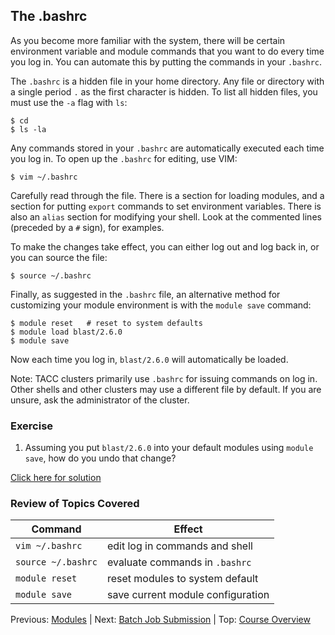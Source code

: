 ## The .bashrc

As you become more familiar with the system, there will be certain environment variable and module commands that you want to do every time you log in. You can automate this by putting the commands in your `.bashrc`.

The `.bashrc` is a hidden file in your home directory. Any file or directory with a single period `.` as the first character is hidden. To list all hidden files, you must use the `-a` flag with `ls`:
```
$ cd
$ ls -la
```

Any commands stored in your `.bashrc` are automatically executed each time you log in. To open up the `.bashrc` for editing, use VIM:
```
$ vim ~/.bashrc
```

Carefully read through the file. There is a section for loading modules, and a section for putting `export` commands to set environment variables. There is also an `alias` section for modifying your shell. Look at the commented lines (preceded by a `#` sign), for examples.


To make the changes take effect, you can either log out and log back in, or you can source the file:
```
$ source ~/.bashrc
```

Finally, as suggested in the `.bashrc` file, an alternative method for customizing your module environment is with the `module save` command:
```
$ module reset   # reset to system defaults
$ module load blast/2.6.0
$ module save
```

Now each time you log in, `blast/2.6.0` will automatically be loaded.


Note: TACC clusters primarily use `.bashrc` for issuing commands on log in. Other shells and other clusters may use a different file by default. If you are unsure, ask the administrator of the cluster.

### Exercise

1. Assuming you put `blast/2.6.0` into your default modules using `module save`, how do you undo that change?

[Click here for solution](intro_to_hpc_04_solution.md)

### Review of Topics Covered

| Command             | Effect     |
|---------------------|------------|
| `vim ~/.bashrc`     | edit log in commands and shell |
| `source ~/.bashrc`  | evaluate commands in `.bashrc` |
| `module reset`      | reset modules to system default |
| `module save`       | save current module configuration |


Previous: [Modules](intro_to_hpc_03.md) | Next: [Batch Job Submission](intro_to_hpc_05.md) | Top: [Course Overview](../../index.md)
